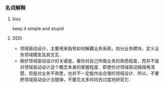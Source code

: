 ### 名词解释

1. kiss 

   keep it simple and stupid

2. DDD

   - 领域驱动设计，主要用来指导如何解藕业务系统，划分业务模块，定义业务领域模型及其交互．
   - 做好领域驱动设计的关键是，看你对自己所做业务的熟悉程度，而并不是对领域驱动设计这个概念本身的掌握程度．即使你对领域驱动搞得再清楚，但是对业务不熟悉，也并不一定能作出合理的领域设计．所以，不要把领域驱动设计当银弹，不要花太多时间去过度地研究它．

   

